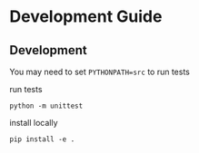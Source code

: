 # Development Guide

## Development

You may need to set `PYTHONPATH=src` to run tests

run tests
```
python -m unittest
```

install locally
```
pip install -e .
```
